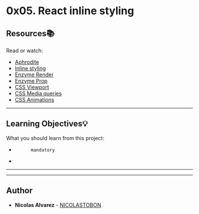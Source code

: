 # 0x05. React inline styling

## Resources:books:
Read or watch:
* [Aphrodite](https://intranet.hbtn.io/rltoken/QXlvi2PsWUQpEfhhqTGcAw)
* [Inline styling](https://intranet.hbtn.io/rltoken/yYqY0lZLc3KmAm5MV_MdDw)
* [Enzyme Render](https://intranet.hbtn.io/rltoken/k7feyV9bL8NrNRK_5rNi1g)
* [Enzyme Prop](https://intranet.hbtn.io/rltoken/yueQrkqySHKZhHWi9Myk9g)
* [CSS Viewport](https://intranet.hbtn.io/rltoken/1C41qQn9OTYCT9DoR871fg)
* [CSS Media queries](https://intranet.hbtn.io/rltoken/2-7F2wNcG7sZWzVR_M6iBw)
* [CSS Animations](https://intranet.hbtn.io/rltoken/Pzvyl9EJyrWkreFvMArwCg)

---
## Learning Objectives:bulb:
What you should learn from this project:


*           mandatory
*         

---
---

## Author
* **Nicolas Alvarez** - [NICOLASTOBON](https://github.com/NICOLASTOBON)
